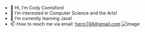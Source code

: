 - 👋 Hi, I’m Cody Comisford
- 👀 I’m interested in Computer Science and the Arts!
- 🌱 I’m currently learning Java!
- 📫 How to reach me via email: herrc748@gmail.com
![image](https://github.com/user-attachments/assets/f7614903-a16b-4248-9b4f-defcdd3ad7cb)



<!---
clc222/clc222 is a ✨ special ✨ repository because its `README.md` (this file) appears on your GitHub profile.
You can click the Preview link to take a look at your changes.
--->
